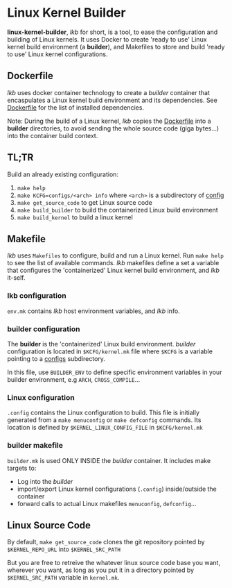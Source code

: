 # Linux Kernel Builder

**linux-kernel-builder**, *lkb* for short, is a tool, to ease the configuration
and building of Linux kernels. It uses Docker to create 'ready to use' Linux
kernel build environment (a **builder**), and Makefiles to store and build
'ready to use' Linux kernel configurations.

## Dockerfile
*lkb* uses docker container technology to create a *builder* container that
encaspulates a Linux kernel build environment and its dependencies.  See
[Dockerfile](Dockerfile) for the list of installed dependencies.

Note: During the build of a Linux kernel, *lkb* copies the
[Dockerfile](Dockerfile) into a **builder** directories, to avoid sending the
whole source code (giga bytes...) into the container build context.

## TL;TR
Build an already existing configuration:
1. `make help` 
2. `make KCFG=configs/<arch> info` where `<arch>` is a subdirectory of
   [config](config)
3. `make get_source_code` to get Linux source code
3. `make build_builder` to build the containerized Linux build environment
4. `make build_kernel` to build a linux kernel

## Makefile
*lkb* uses `Makefiles` to configure, build and run a Linux kernel. Run `make
help` to see the list of available commands. *lkb* makefiles define a set a
variable that configures the 'containerized' Linux kernel build environment,
and *lkb* it-self.

### lkb configuration
`env.mk` contains *lkb* host environment variables, and *lkb* info.

### builder configuration
The **builder** is the 'containerized' Linux build environment. *builder*
configuration is located in `$KCFG/kernel.mk` file where `$KCFG` is a variable
pointing to a [configs](configs) subdirectory.

In this file, use `BUILDER_ENV` to define specific environment variables in
your builder environment, e.g `ARCH`, `CROSS_COMPILE`...

### Linux configuration
`.config` contains the Linux configuration to build. This file is initially
generated from a `make menuconfig` or `make defconfig` commands. Its location
is defined by `$KERNEL_LINUX_CONFIG_FILE` in `$KCFG/kernel.mk`

### builder makefile
`builder.mk` is used ONLY INSIDE the *builder* container. It includes make
targets to: 
- Log into the *builder*
- import/export Linux kernel configurations (`.config`) inside/outside the
  container
- forward calls to actual Linux makefiles `menuconfig`, `defconfig`...

## Linux Source Code

By default, `make get_source_code` clones the git repository pointed by
`$KERNEL_REPO_URL` into `$KERNEL_SRC_PATH`

But you are free to retreive the whatever linux source code base you want,
wherever you want, as long as you put it in a directory pointed by
`$KERNEL_SRC_PATH` variable in `kernel.mk`.

